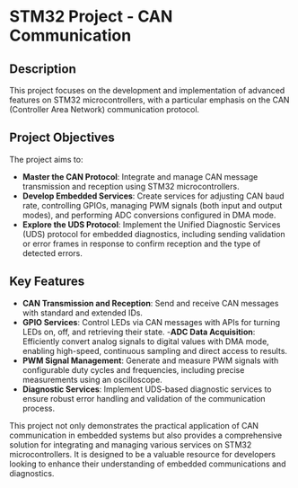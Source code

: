 # STM32 Project - CAN Communication

## Description
This project focuses on the development and implementation of advanced features on STM32 microcontrollers, with a particular emphasis on the CAN (Controller Area Network) communication protocol.

## Project Objectives
The project aims to:
- **Master the CAN Protocol**: Integrate and manage CAN message transmission and reception using STM32 microcontrollers.
- **Develop Embedded Services**: Create services for adjusting CAN baud rate, controlling GPIOs, managing PWM signals (both input and output modes), and performing ADC conversions configured in DMA mode.
- **Explore the UDS Protocol**: Implement the Unified Diagnostic Services (UDS) protocol for embedded diagnostics, including sending validation or error frames in response to confirm reception and the type of detected errors.

## Key Features
- **CAN Transmission and Reception**: Send and receive CAN messages with standard and extended IDs.
- **GPIO Services**: Control LEDs via CAN messages with APIs for turning LEDs on, off, and retrieving their state.
-**ADC Data Acquisition**: Efficiently convert analog signals to digital values with DMA mode, enabling high-speed, continuous sampling and direct access to results.
- **PWM Signal Management**: Generate and measure PWM signals with configurable duty cycles and frequencies, including precise measurements using an oscilloscope.
- **Diagnostic Services**: Implement UDS-based diagnostic services to ensure robust error handling and validation of the communication process.

This project not only demonstrates the practical application of CAN communication in embedded systems but also provides a comprehensive solution for integrating and managing various services on STM32 microcontrollers. It is designed to be a valuable resource for developers looking to enhance their understanding of embedded communications and diagnostics.







